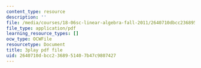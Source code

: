 ```yaml
---
content_type: resource
description: ''
file: /media/courses/18-06sc-linear-algebra-fall-2011/2640710dbcc2368951407b47c9807427_23LLB9mNJvc.pdf
file_type: application/pdf
learning_resource_types: []
ocw_type: OCWFile
resourcetype: Document
title: 3play pdf file
uid: 2640710d-bcc2-3689-5140-7b47c9807427
---
```

